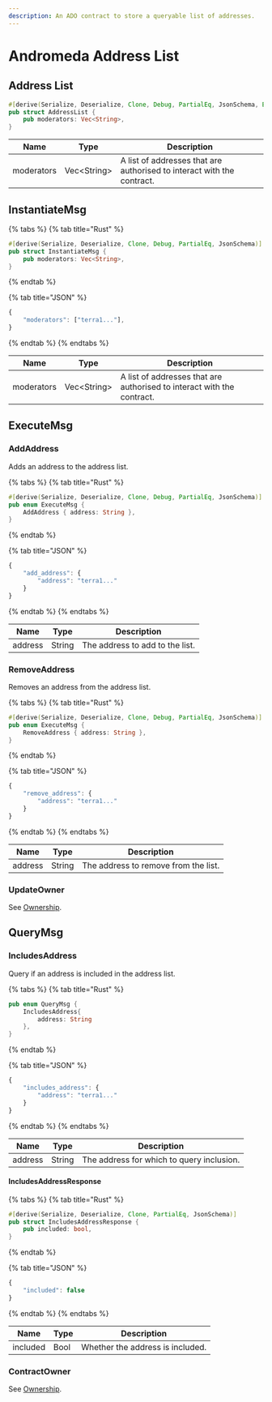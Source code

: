 ```yaml
---
description: An ADO contract to store a queryable list of addresses.
---
```


# Andromeda Address List

## Address List

```rust
#[derive(Serialize, Deserialize, Clone, Debug, PartialEq, JsonSchema, Eq)]
pub struct AddressList {
    pub moderators: Vec<String>,
}
```

| Name       | Type         | Description                                                            |
| ---------- | ------------ | ---------------------------------------------------------------------- |
| moderators | Vec\<String> | A list of addresses that are authorised to interact with the contract. |

## InstantiateMsg

{% tabs %}
{% tab title="Rust" %}
```rust
#[derive(Serialize, Deserialize, Clone, Debug, PartialEq, JsonSchema)]
pub struct InstantiateMsg {
    pub moderators: Vec<String>,
}
```
{% endtab %}

{% tab title="JSON" %}
```javascript
{
    "moderators": ["terra1..."],
}
```
{% endtab %}
{% endtabs %}

| Name       | Type         | Description                                                            |
| ---------- | ------------ | ---------------------------------------------------------------------- |
| moderators | Vec\<String> | A list of addresses that are authorised to interact with the contract. |

## ExecuteMsg

### AddAddress

Adds an address to the address list.

{% tabs %}
{% tab title="Rust" %}
```rust
#[derive(Serialize, Deserialize, Clone, Debug, PartialEq, JsonSchema)]
pub enum ExecuteMsg {
    AddAddress { address: String },
}
```
{% endtab %}

{% tab title="JSON" %}
```javascript
{
    "add_address": {
        "address": "terra1..."
    }    
}
```
{% endtab %}
{% endtabs %}

| Name    | Type   | Description                     |
| ------- | ------ | ------------------------------- |
| address | String | The address to add to the list. |

### RemoveAddress

Removes an address from the address list.

{% tabs %}
{% tab title="Rust" %}
```rust
#[derive(Serialize, Deserialize, Clone, Debug, PartialEq, JsonSchema)]
pub enum ExecuteMsg {
    RemoveAddress { address: String },
}
```
{% endtab %}

{% tab title="JSON" %}
```javascript
{
    "remove_address": {
        "address": "terra1..."
    }
}
```
{% endtab %}
{% endtabs %}

| Name    | Type   | Description                          |
| ------- | ------ | ------------------------------------ |
| address | String | The address to remove from the list. |

### UpdateOwner

See [Ownership](ownership.md#executemsg).

## QueryMsg

### IncludesAddress

Query if an address is included in the address list.

{% tabs %}
{% tab title="Rust" %}
```rust
pub enum QueryMsg {
    IncludesAddress{
        address: String
    },
}
```
{% endtab %}

{% tab title="JSON" %}
```javascript
{
    "includes_address": {
        "address": "terra1..."
    }
}
```
{% endtab %}
{% endtabs %}

| Name    | Type   | Description                               |
| ------- | ------ | ----------------------------------------- |
| address | String | The address for which to query inclusion. |

#### IncludesAddressResponse

{% tabs %}
{% tab title="Rust" %}
```rust
#[derive(Serialize, Deserialize, Clone, PartialEq, JsonSchema)]
pub struct IncludesAddressResponse {
    pub included: bool,
}
```
{% endtab %}

{% tab title="JSON" %}
```javascript
{
    "included": false
}
```
{% endtab %}
{% endtabs %}

| Name     | Type | Description                      |
| -------- | ---- | -------------------------------- |
| included | Bool | Whether the address is included. |

### ContractOwner

See [Ownership](ownership.md#querymsg).
